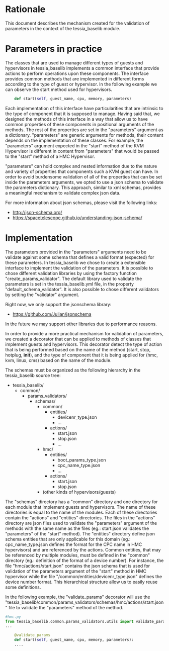 <!--
Copyright 2016, 2017 IBM Corp.

Licensed under the Apache License, Version 2.0 (the "License");
you may not use this file except in compliance with the License.
You may obtain a copy of the License at

   http://www.apache.org/licenses/LICENSE-2.0

Unless required by applicable law or agreed to in writing, software
distributed under the License is distributed on an "AS IS" BASIS,
WITHOUT WARRANTIES OR CONDITIONS OF ANY KIND, either express or implied.
See the License for the specific language governing permissions and
limitations under the License.
-->
# Rationale

This document describes the mechanism created for the validation of parameters in the context of the tessia_baselib module.

# Parameters in practice

The classes that are used to manage different types of guests and hypervisors in tessia_baselib implements a common interface that provide actions to perform operations upon these components. The interface provides common methods that are implemented in different forms according to the type of guest or hypervisor. In the following example we can observe the start method used for hypervisors.
```python
    def start(self, guest_name, cpu, memory, parameters)
```

Each implementation of this interface have particularities that are intrinsic to the type of component that it is supposed to manage. Having said that, we designed the methods of this interface in a way that allow us to have common properties of these components in positional arguments of the methods. The rest of the properties are set in the "parameters" argument as a dictionary.  "parameters" are generic arguments for methods, their content depends on the implementation of these classes. For example, the "parameters" argument expected in the "start" method of the KVM Hypervisor is different in content from "parameters" that would be passed to the "start" method of a HMC Hypervisor.

"parameters" can hold complex and nested information due to the nature and variety of properties that components such a KVM guest can have. In order to avoid burdensome validation of all of the properties that can be set inside the parameters arguments, we opted to use a json schema to validate the parameters dictionary. This approach, similar to xml schemas, provides a meaningful mechanism to validate complex json data.

For more information about json schemas, please visit the following links:

* http://json-schema.org/
* https://spacetelescope.github.io/understanding-json-schema/

# Implementation

The parameters provided in the "parameters" arguments need to be validate against some schema that defines a valid format (expected) for these parameters. In tessia_baselib we chose to create a extensible interface to implement the validation of the parameters. It is possible to chose different validation libraries by using the factory function "create_params_validator". The default library used to validate the parameters is set in the tessia_baselib.yml file, in the property "default_schema_validator". It is also possible to chose different validators by setting the "validator" argument.

Right now, we only support the jsonschema library:

* https://github.com/Julian/jsonschema

In the future we may support other libraries due to performance reasons.

In order to provide a more practical mechanism for validation of parameters, we created a decorator that can be applied to methods of classes that implement guests and hypervisors. This decorator detect the type of action that is being performed based on the name of the method  (start, stop, hotplug, __init__), and the type of component that it is being applied for (hmc, kvm, linux, cms) based on the name of the module.

The schemas must be organized as the following hierarchy in the tessia_baselib source tree:

* tessia_baselib/
    * common/
        * params_validators/
            * schemas/
                * common/
                    * entities/
                         * devicenr_type.json
                         * ...
                    * actions/
                         * start.json
                         * stop.json
                         * ...
                * hmc/
                    * entities/
                        * boot_params_type.json
                        * cpc_name_type.json
                        * ...
                    * actions/
                        * start.json
                        * stop.json
                * (other kinds of hypervisors/guests)

The "schemas" directory has a "common" directory and one directory for each module that implement guests and hypervisors. The name of these directories is equal to the name of the modules. Each of these directories contain the "actions" and "entities" directories. The files in the "actions" directory are json files used to validate the "parameters" argument of the methods with the same name as the files (eg.: start.json validates the "parameters" of the "start" method). The "entities" directory define json schema entities that are only applicable for this domain (eg.: cpc_name_type.json defines the format for the CPC name in HMC hypervisors) and are referenced by the actions. Common entities, that may be referenced by multiple modules, must be defined in the "common" directory (eg.: definition of the format of a device number). For instance, the file "hmc/actions/start.json" contains the json schema that is used for validation of the parameters argument of the "start" method in HMC hypervisor while the file "/common/entities/devicenr_type.json" defines the device number format. This hierarchical structure allow us to easily reuse some definitions.

In the following example, the "validate_params" decorator will use the "tessia_baselib/common/params_validators/schemas/hmc/actions/start.json" file to validate the "parameters" method of the method.

```python
#hmc.py
from tessia_baselib.common.params_validators.utils import validate_params
...

    @validate_params
    def start(self, guest_name, cpu, memory, parameters):
	....
```
